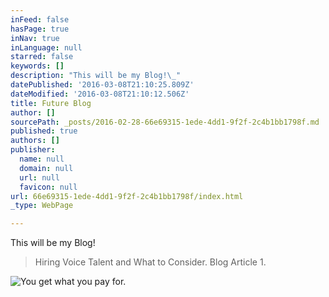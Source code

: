 ```yaml
---
inFeed: false
hasPage: true
inNav: true
inLanguage: null
starred: false
keywords: []
description: "This will be my Blog!\_"
datePublished: '2016-03-08T21:10:25.809Z'
dateModified: '2016-03-08T21:10:12.506Z'
title: Future Blog
author: []
sourcePath: _posts/2016-02-28-66e69315-1ede-4dd1-9f2f-2c4b1bb1798f.md
published: true
authors: []
publisher:
  name: null
  domain: null
  url: null
  favicon: null
url: 66e69315-1ede-4dd1-9f2f-2c4b1bb1798f/index.html
_type: WebPage

---
```

This will be my Blog! 
> 
> Hiring Voice Talent and What to Consider. Blog Article 1\.

![You get what you pay for.](https://s3-us-west-2.amazonaws.com/the-grid-img/p/e5708ec3a4f139f1ea223b8cd1be8937a3c5c87f.jpg)
